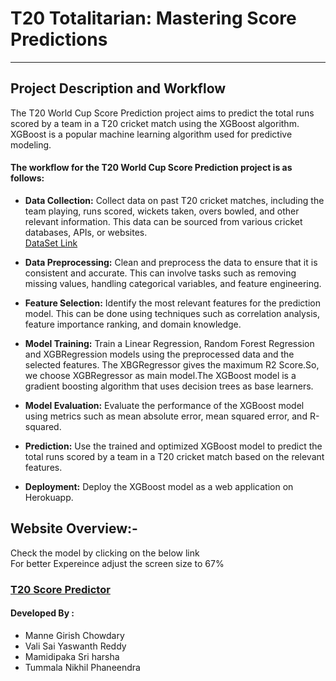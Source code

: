 # T20 Totalitarian: Mastering Score Predictions

---

## Project Description and Workflow

The T20 World Cup Score Prediction project aims to predict the total runs scored by a team in a T20 cricket match using the XGBoost algorithm. XGBoost is a popular machine learning algorithm used for predictive modeling.

#### The workflow for the T20 World Cup Score Prediction project is as follows:

- **Data Collection:** Collect data on past T20 cricket matches, including the team playing, runs scored, wickets taken, overs bowled, and other relevant information. This data can be sourced from various cricket databases, APIs, or websites.     
  [DataSet Link](https://www.kaggle.com/datasets/veeralakrishna/cricsheet-a-retrosheet-for-cricket)

- **Data Preprocessing:** Clean and preprocess the data to ensure that it is consistent and accurate. This can involve tasks such as removing missing values, handling categorical variables, and feature engineering.

- **Feature Selection:** Identify the most relevant features for the prediction model. This can be done using techniques such as correlation analysis, feature importance ranking, and domain knowledge.

- **Model Training:** Train a Linear Regression, Random Forest Regression and XGBRegression models using the preprocessed data and the selected features. The XBGRegressor gives the maximum R2 Score.So, we choose XGBRegressor as main model.The XGBoost model is a gradient boosting algorithm that uses decision trees as base learners.

- **Model Evaluation:** Evaluate the performance of the XGBoost model using metrics such as mean absolute error, mean squared error, and R-squared.

- **Prediction:** Use the trained and optimized XGBoost model to predict the total runs scored by a team in a T20 cricket match based on the relevant features.

- **Deployment:** Deploy the XGBoost model as a web application on Herokuapp.

## Website Overview:-
Check the model by clicking on the below link  
For better Expereince adjust the screen size to 67%
### [T20 Score Predictor](https://t-20-score-predictor-i3ge.onrender.com/)

#### Developed By :
- Manne Girish Chowdary
- Vali Sai Yaswanth Reddy
- Mamidipaka Sri harsha
- Tummala Nikhil Phaneendra
